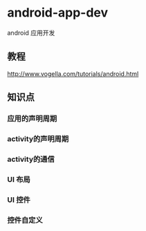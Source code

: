 # android-app-dev
android 应用开发
## 教程
http://www.vogella.com/tutorials/android.html


## 知识点

### 应用的声明周期

### activity的声明周期

### activity的通信

### UI 布局

### UI 控件

### 控件自定义
